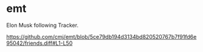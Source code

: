 # emt
Elon Musk following Tracker.

https://github.com/cmj/emt/blob/5ce79db194d3134bd820520767b7f91fd6e95042/friends.diff#L1-L50
